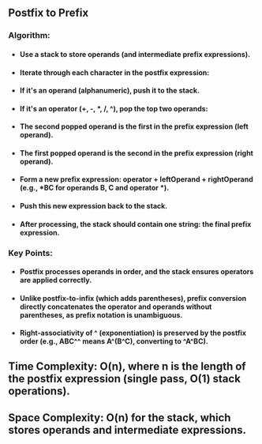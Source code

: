 ## Postfix to Prefix

### Algorithm:
* #### Use a stack to store operands (and intermediate prefix expressions).
* #### Iterate through each character in the postfix expression:
* #### If it's an operand (alphanumeric), push it to the stack.
* #### If it's an operator (+, -, *, /, ^), pop the top two operands:
* #### The second popped operand is the first in the prefix expression (left operand).
* #### The first popped operand is the second in the prefix expression (right operand).
* #### Form a new prefix expression: operator + leftOperand + rightOperand (e.g., *BC for operands B, C and operator *).
* #### Push this new expression back to the stack.
* #### After processing, the stack should contain one string: the final prefix expression.

### Key Points:
* ####  Postfix processes operands in order, and the stack ensures operators are applied correctly.
* ####  Unlike postfix-to-infix (which adds parentheses), prefix conversion directly concatenates the operator and operands without parentheses, as prefix notation is unambiguous.
* ####  Right-associativity of ^ (exponentiation) is preserved by the postfix order (e.g., ABC^^ means A^(B^C), converting to ^A^BC).
 
## Time Complexity: O(n), where n is the length of the postfix expression (single pass, O(1) stack operations).
## Space Complexity: O(n) for the stack, which stores operands and intermediate expressions.